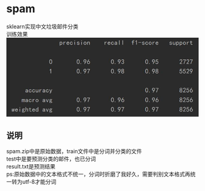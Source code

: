 # spam
sklearn实现中文垃圾邮件分类  
训练效果  
![img](https://github.com/yang-starry-sky/spam/blob/main/accuracy.jpg)
## 说明
spam.zip中是原始数据，train文件中是分词并分类的文件   
test中是要预测分类的邮件，也已分词  
result.txt是预测结果  
ps:原始数据中的文本格式不统一，分词时折磨了我好久，需要判别文本格式再统一转为utf-8才能分词  
